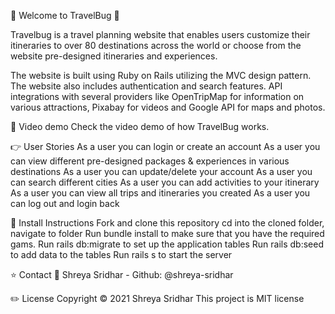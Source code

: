 💸 Welcome to TravelBug 💸

Travelbug is a travel planning website that enables users customize their itineraries to over 80 destinations across the world or choose from the website pre-designed itineraries and experiences. 

The website is built using Ruby on Rails utilizing the MVC design pattern. The website also includes authentication and search features.
API integrations with several providers like OpenTripMap for information on various attractions, Pixabay for videos and Google API for maps and photos.

🎥 Video demo
Check the video demo of how TravelBug works.

👉 User Stories
As a user you can login or create an account
As a user you can view different pre-designed packages & experiences in various destinations
As a user you can update/delete your account
As a user you can search different cities
As a user you can add activities to your itinerary
As a user you can view all trips and itineraries you created 
As a user you can log out and login back

🚀 Install Instructions
Fork and clone this repository
cd into the cloned folder, navigate to  folder
Run bundle install to make sure that you have the required gams.
Run rails db:migrate to set up the application tables
Run rails db:seed to add data to the tables
Run rails s to start the server

⭐ Contact
👤 Shreya Sridhar - Github: @shreya-sridhar

✏️ License
Copyright © 2021 Shreya Sridhar
This project is MIT license

